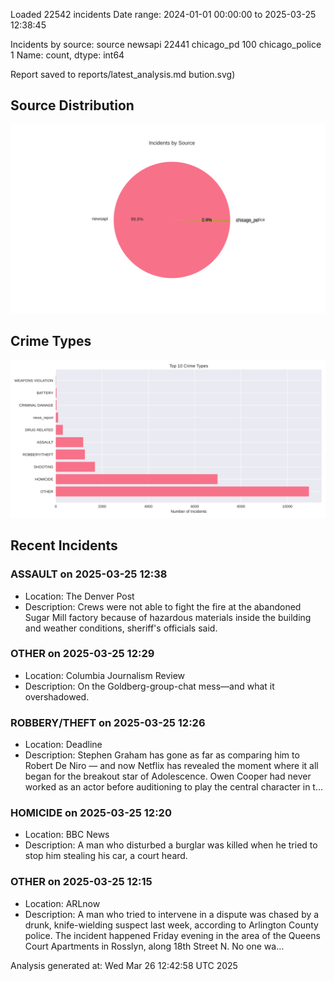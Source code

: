 
Loaded 22542 incidents
Date range: 2024-01-01 00:00:00 to 2025-03-25 12:38:45

Incidents by source:
source
newsapi           22441
chicago_pd          100
chicago_police        1
Name: count, dtype: int64

Report saved to reports/latest_analysis.md
bution.svg)

## Source Distribution
![Source Distribution](images/source_distribution.svg)

## Crime Types
![Crime Types](images/crime_types.svg)

## Recent Incidents

### ASSAULT on 2025-03-25 12:38
- Location: The Denver Post
- Description: Crews were not able to fight the fire at the abandoned Sugar Mill factory because of hazardous materials inside the building and weather conditions, sheriff's officials said.


### OTHER on 2025-03-25 12:29
- Location: Columbia Journalism Review
- Description: On the Goldberg-group-chat mess—and what it overshadowed.


### ROBBERY/THEFT on 2025-03-25 12:26
- Location: Deadline
- Description: Stephen Graham has gone as far as comparing him to Robert De Niro — and now Netflix has revealed the moment where it all began for the breakout star of Adolescence. Owen Cooper had never worked as an actor before auditioning to play the central character in t…


### HOMICIDE on 2025-03-25 12:20
- Location: BBC News
- Description: A man who disturbed a burglar was killed when he tried to stop him stealing his car, a court heard.


### OTHER on 2025-03-25 12:15
- Location: ARLnow
- Description: A man who tried to intervene in a dispute was chased by a drunk, knife-wielding suspect last week, according to Arlington County police. The incident happened Friday evening in the area of the Queens Court Apartments in Rosslyn, along 18th Street N. No one wa…

Analysis generated at: Wed Mar 26 12:42:58 UTC 2025
